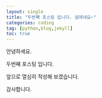 ```yaml
---
layout: single
title: "두번째 포스팅 입니다. 설레네요~"
categories: coding
tag: [python,blog,jekyll]
toc: true
---
```




안녕하세요.

두번째 포스팅 입니다. 

앞으로 열심히 작성해 보겠습니다.

감사합니다.

